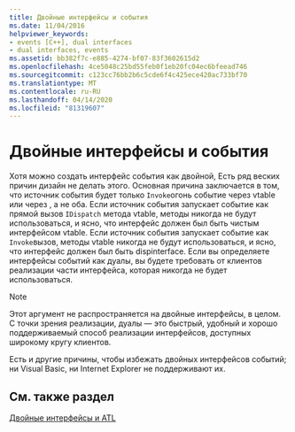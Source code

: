 ```yaml
---
title: Двойные интерфейсы и события
ms.date: 11/04/2016
helpviewer_keywords:
- events [C++], dual interfaces
- dual interfaces, events
ms.assetid: bb382f7c-e885-4274-bf07-83f3602615d2
ms.openlocfilehash: 4ce5048c25bd55feb0f1eb20fc04ec6bfeead746
ms.sourcegitcommit: c123cc76bb2b6c5cde6f4c425ece420ac733bf70
ms.translationtype: MT
ms.contentlocale: ru-RU
ms.lasthandoff: 04/14/2020
ms.locfileid: "81319607"
---
```

# <a name="dual-interfaces-and-events"></a>Двойные интерфейсы и события

Хотя можно создать интерфейс события как двойной, Есть ряд веских причин дизайн не делать этого. Основная причина заключается в том, что источник события будет только `Invoke`огонь событие через vtable или через , а не оба. Если источник события запускает событие как прямой вызов `IDispatch` метода vtable, методы никогда не будут использоваться, и ясно, что интерфейс должен был быть чистым интерфейсом vtable. Если источник события запускает событие как `Invoke`вызов, методы vtable никогда не будут использоваться, и ясно, что интерфейс должен был быть dispinterface. Если вы определяете интерфейсы событий как дуалы, вы будете требовать от клиентов реализации части интерфейса, которая никогда не будет использоваться.

> [!NOTE]
> Этот аргумент не распространяется на двойные интерфейсы, в целом. С точки зрения реализации, дуалы — это быстрый, удобный и хорошо поддерживаемый способ реализации интерфейсов, доступных широкому кругу клиентов.

Есть и другие причины, чтобы избежать двойных интерфейсов событий; ни Visual Basic, ни Internet Explorer не поддерживают их.

## <a name="see-also"></a>См. также раздел

[Двойные интерфейсы и ATL](../atl/dual-interfaces-and-atl.md)
